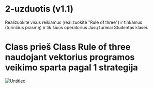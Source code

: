 # 2-uzduotis (v1.1)

Realizuokite visus reikiamus (realizuokitė "Rule of three") ir tinkamus (turinčius prasmę) ir tik šiuos operatorius Jūsų turimai Studentas klasei.

# Class prieš Class Rule of three naudojant vektorius programos veikimo sparta pagal 1 strategija
![Untitled](https://user-images.githubusercontent.com/91048600/144647374-b40d3021-e232-4ab7-aa1d-e5bda780c143.png)
